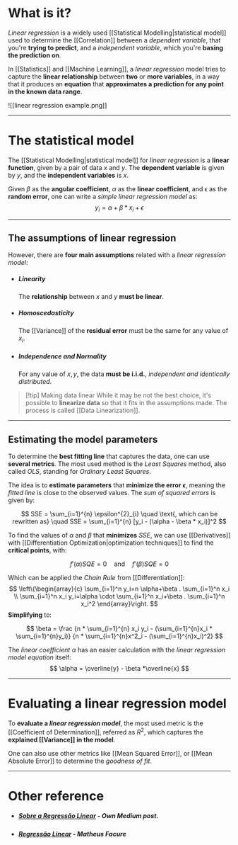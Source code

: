 
# What is it?
 
*Linear regression* is a widely used [[Statistical Modelling|statistical model]] used to determine the [[Correlation]] between a *dependent variable*, that you're **trying to predict**, and a *independent variable*, which you're **basing the prediction on**.

In [[Statistics]] and [[Machine Learning]], a *linear regression* model tries to capture the **linear relationship** between **two** or **more variables**, in a way that it produces an **equation** that **approximates a prediction for any point in the known data range**.


![[linear regression example.png]]
___
# The statistical model

The [[Statistical Modelling|statistical model]] for *linear regression* is a **linear function**, given by a pair of data $x$ and $y$. The **dependent variable** is given by $y$, and the **independent variables** is $x$.

Given $\beta$ as the **angular coefficient**, $\alpha$ as the **linear coefficient**, and $\epsilon$ as the **random error**, one can write a *simple linear regression model* as:
$$
y_i = \alpha + \beta * x_i + \epsilon
$$
___
## The assumptions of linear regression

However, there are **four main assumptions** related with a *linear regression model*:

- ##### Linearity
	The **relationship** between $x$ and $y$ **must be linear**.

- ##### Homoscedasticity
	The [[Variance]] of the **residual error** must be the same for any value of $x_i$.

- ##### Independence and Normality
	For any value of $x, y$, the data **must be i.i.d.**, *independent and identically distributed*.

>[!tip] Making data linear
> While it may be not the best choice, it's possible to **linearize data** so that it fits in the assumptions made. The process is called [[Data Linearization]].

___
## Estimating the model parameters

To determine the **best fitting line** that captures the data, one can use **several metrics**. The most used method is the *Least Squares* method, also called *OLS*, standing for *Ordinary Least Squares*.

The idea is to **estimate parameters** that **minimize the error $\epsilon$**, meaning the *fitted line* is close to the observed values. The *sum of squared errors* is given by:

$$
SSE = \sum_{i=1}^{n} \epsilon^{2}_{i} \quad \text{, which can be rewritten as} \quad SSE = \sum_{i=1}^{n} [y_i - (\alpha - \beta * x_i)]^2
$$

To find the values of $\alpha$ and $\beta$ that **minimizes** $SSE$, we can use [[Derivatives]] with [[Differentiation Optimization|optimization techniques]] to find the **critical points**, with:

$$
f'(\alpha) SQE = 0 \quad \text{and} \quad f'(\beta)SQE = 0
$$

Which can be applied the *Chain Rule* from [[Differentiation]]:
$$
\left\{\begin{array}{c}
\sum_{i=1}^n y_i=n \alpha+\beta . \sum_{i=1}^n x_i \\
\sum_{i=1}^n x_i y_i=\alpha \cdot \sum_{i=1}^n x_i+\beta . \sum_{i=1}^n x_i^2
\end{array}\right.
$$
**Simplifying** to:

$$
\beta = \frac
{n * \sum_{i=1}^{n} x_i y_i - (\sum_{i=1}^{n}x_i * \sum_{i=1}^{n}y_i)} 
{n * \sum_{i=1}^{n}x^2_i - (\sum_{i=1}^{n}x_i)^2}
$$

The *linear coefficient* $\alpha$ has an easier calculation with the *linear regression model equation* itself:
$$
\alpha = \overline{y} - \beta *\overline{x}
$$
___
# Evaluating a linear regression model

To **evaluate a *linear regression model***, the most used metric is the [[Coefficient of Determination]], referred as $R^2$, which captures the **explained [[Variance]] in the model**.

One can also use other metrics like [[Mean Squared Error]], or [[Mean Absolute Error]] to determine the *goodness of fit*.
___

# Other reference

- ##### [Sobre a Regressão Linear](https://medium.com/@luccleandro/sobre-a-regressão-linear-74572c602ffc) - Own Medium post.

- ##### [Regressão Linear](https://matheusfacure.github.io/2017/02/15/MQO-formula-analitica/) - Matheus Facure